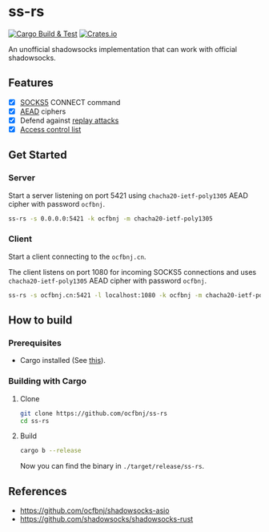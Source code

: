 # ss-rs

[![Cargo Build & Test](https://github.com/ocfbnj/ss-rs/actions/workflows/ci.yml/badge.svg)](https://github.com/ocfbnj/ss-rs/actions/workflows/ci.yml)
[![Crates.io](https://img.shields.io/crates/v/ss-rs)](https://crates.io/crates/ss-rs)

An unofficial shadowsocks implementation that can work with official shadowsocks.

## Features

- [x] [SOCKS5](https://datatracker.ietf.org/doc/html/rfc1928) CONNECT command
- [x] [AEAD](https://shadowsocks.org/en/wiki/AEAD-Ciphers.html) ciphers
- [x] Defend against [replay attacks](https://github.com/shadowsocks/shadowsocks-org/issues/44)
- [x] [Access control list](https://github.com/shadowsocks/shadowsocks-rust#acl)

## Get Started

### Server

Start a server listening on port 5421 using `chacha20-ietf-poly1305` AEAD cipher with password `ocfbnj`.

~~~bash
ss-rs -s 0.0.0.0:5421 -k ocfbnj -m chacha20-ietf-poly1305
~~~

### Client

Start a client connecting to the `ocfbnj.cn`.

The client listens on port 1080 for incoming SOCKS5 connections and uses `chacha20-ietf-poly1305` AEAD cipher with password `ocfbnj`.

~~~bash
ss-rs -s ocfbnj.cn:5421 -l localhost:1080 -k ocfbnj -m chacha20-ietf-poly1305
~~~

## How to build

### Prerequisites

- Cargo installed (See [this](https://www.rust-lang.org/learn/get-started)).

### Building with Cargo

1. Clone

    ~~~bash
    git clone https://github.com/ocfbnj/ss-rs
    cd ss-rs
    ~~~

2. Build

    ~~~bash
    cargo b --release
    ~~~

    Now you can find the binary in `./target/release/ss-rs`.

## References

- <https://github.com/ocfbnj/shadowsocks-asio>
- <https://github.com/shadowsocks/shadowsocks-rust>
